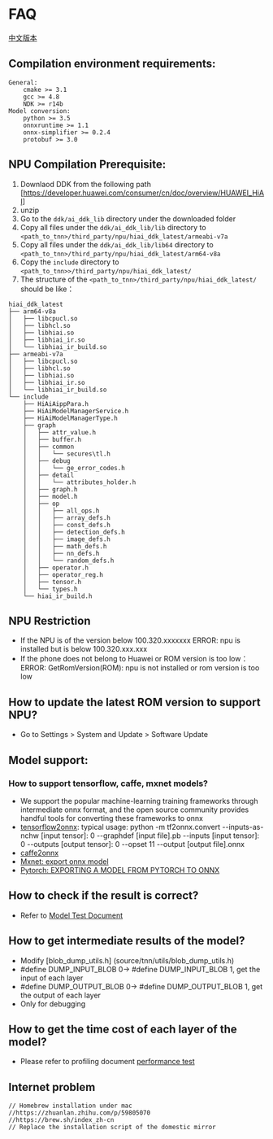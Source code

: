 # FAQ

[中文版本](../cn/faq.md)

## Compilation environment requirements:
    General:
        cmake >= 3.1
        gcc >= 4.8
        NDK >= r14b
    Model conversion:
        python >= 3.5
        onnxruntime >= 1.1
        onnx-simplifier >= 0.2.4
        protobuf >= 3.0
        

## NPU Compilation Prerequisite:
1. Downlaod DDK from the following path [https://developer.huawei.com/consumer/cn/doc/overview/HUAWEI_HiAI]
2. unzip 
3. Go to the `ddk/ai_ddk_lib` directory under the downloaded folder 
4. Copy all files under the `ddk/ai_ddk_lib/lib` directory to `<path_to_tnn>/third_party/npu/hiai_ddk_latest/armeabi-v7a`
5. Copy all files under the `ddk/ai_ddk_lib/lib64` directory to  `<path_to_tnn>/third_party/npu/hiai_ddk_latest/arm64-v8a`
6. Copy the `include` directory to `<path_to_tnn>>/third_party/npu/hiai_ddk_latest/`
7. The structure of the `<path_to_tnn>/third_party/npu/hiai_ddk_latest/` should be like：

```
hiai_ddk_latest
├── arm64-v8a 
│   ├── libcpucl.so 
│   ├── libhcl.so
│   ├── libhiai.so
│   ├── libhiai_ir.so
│   └── libhiai_ir_build.so
├── armeabi-v7a
│   ├── libcpucl.so
│   ├── libhcl.so
│   ├── libhiai.so
│   ├── libhiai_ir.so
│   └── libhiai_ir_build.so
└── include
    ├── HiAiAippPara.h
    ├── HiAiModelManagerService.h
    ├── HiAiModelManagerType.h
    ├── graph
    │   ├── attr_value.h
    │   ├── buffer.h
    │   ├── common
    │   │   └── secures\tl.h
    │   ├── debug
    │   │   └── ge_error_codes.h
    │   ├── detail
    │   │   └── attributes_holder.h
    │   ├── graph.h
    │   ├── model.h
    │   ├── op
    │   │   ├── all_ops.h
    │   │   ├── array_defs.h
    │   │   ├── const_defs.h
    │   │   ├── detection_defs.h
    │   │   ├── image_defs.h
    │   │   ├── math_defs.h
    │   │   ├── nn_defs.h
    │   │   └── random_defs.h
    │   ├── operator.h
    │   ├── operator_reg.h
    │   ├── tensor.h 
    │   └── types.h
    └── hiai_ir_build.h
```

## NPU Restriction
* If the NPU is of the version below 100.320.xxxxxxx
  ERROR: npu is installed but is below 100.320.xxx.xxx
* If the phone does not belong to Huawei or ROM version is too low：
  ERROR: GetRomVersion(ROM): npu is not installed or rom version is too low
  
## How to update the latest ROM version to support NPU?
* Go to Settings > System and Update > Software Update
    
## Model support:

### How to support tensorflow, caffe, mxnet models?
* We support the popular machine-learning training frameworks through intermediate onnx format, and the open source community provides handful tools for converting these frameworks to onnx
* [tensorflow2onnx](https://github.com/onnx/tensorflow-onnx): typical usage: python -m tf2onnx.convert --inputs-as-nchw [input tensor]: 0 --graphdef [input file].pb --inputs [input tensor]: 0 --outputs [output tensor]: 0 --opset 11 --output [output file].onnx
* [caffe2onnx](./user/caffe2tnn_en.md)
* [Mxnet: export onnx model](https://mxnet.apache.org/api/python/docs/tutorials/deploy/export/onnx.html)
* [Pytorch: EXPORTING A MODEL FROM PYTORCH TO ONNX](https://pytorch.org/tutorials/advanced/super_resolution_with_onnxruntime.html)

## How to check if the result is correct?
* Refer to [Model Test Document](./user/test_en.md)


## How to get intermediate results of the model?
* Modify [blob_dump_utils.h] (source/tnn/utils/blob_dump_utils.h)
*   \#define DUMP_INPUT_BLOB 0-> #define DUMP_INPUT_BLOB 1, get the input of each layer
*   \#define DUMP_OUTPUT_BLOB 0-> #define DUMP_OUTPUT_BLOB 1, get the output of each layer
* Only for debugging

## How to get the time cost of each layer of the model?
* Please refer to profiling document [performance test](./development/profiling_en.md)

## Internet problem
```text
// Homebrew installation under mac
//https://zhuanlan.zhihu.com/p/59805070
//https://brew.sh/index_zh-cn
// Replace the installation script of the domestic mirror
```
